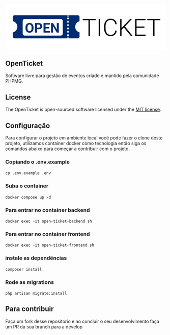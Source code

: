 <img src="assets/logo.png" />

## OpenTicket

Software livre para gestão de eventos criado e mantido pela comunidade PHPMG.

## License

The OpenTicket is open-sourced software licensed under the [MIT license](https://opensource.org/licenses/MIT).

## Configuração

Para configurar o projeto em ambiente local você pode fazer o clone deste projeto, 
utilizamos container docker como tecnologia então siga os comandos abaixo para começar a contribuir com o projeto.

### Copiando o .env.example
```
cp .env.example .env
```
### Suba o container
```
docker compose up -d
```
### Para entrar no container backend
```
docker exec -it open-ticket-backend sh
```
### Para entrar no container frontend
```
docker exec -it open-ticket-frontend sh
```
### instale as dependências
```
composer install
```
### Rode as migrations
```
php artisan migrate:install
```
## Para contribuir
Faça um fork desse repositorio e ao concluir o seu desenvolvimento faça um PR da sua branch para a develop
